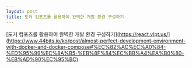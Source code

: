 ```yaml
---
layout: post
title: 도커 컴포즈를 활용하여 완벽한 개발 환경 구성하기
---
```


[도커 컴포즈를 활용하여 완벽한 개발 환경 구성하기](https://react.vlpt.us/](https://www.44bits.io/ko/post/almost-perfect-development-environment-with-docker-and-docker-compose#%EC%82%AC%EC%A0%84-%ED%95%99%EC%8A%B5-%EB%8F%84%EC%BB%A4%EA%B0%80-%EB%AD%90%EC%95%BC)
